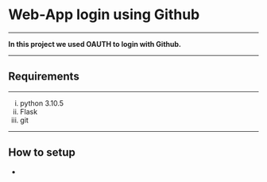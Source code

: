 <h1>Web-App login using Github</h1>
<hr>
<p><b>In this project we used OAUTH to login with Github.</b></p>
<hr border-top: 1px dashed>
<h2>Requirements</h2>
<hr>
<ol type ="i">
<li>python 3.10.5</li>
 <li>Flask</li>
  <li>git</li>
</ol>
<hr>
<h2>How to setup</h2>
<ul type="disc">
<li>
    


